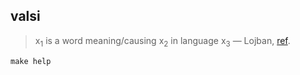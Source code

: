 ## valsi

> x<sub>1</sub> is a word meaning/causing x<sub>2</sub> in language x<sub>3</sub>
> — Lojban, [ref](http://vlasisku.lojban.org/vlasisku/valsi).

```
make help
```

